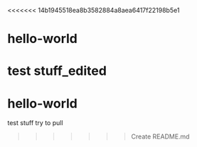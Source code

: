 <<<<<<< 14b1945518ea8b3582884a8aea6417f22198b5e1
# hello-world 
test stuff_edited
=======
# hello-world
test stuff
try to pull
>>>>>>> Create README.md
